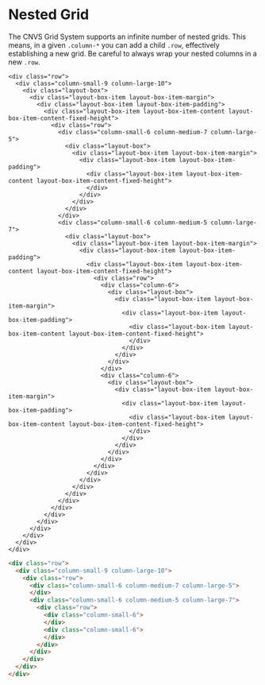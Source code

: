 # Nested Grid

The CNVS Grid System supports an infinite number of nested grids. This means, in a given `.column-*` you can add a child `.row`, effectively establishing a new grid. Be careful to always wrap your nested columns in a new `.row`.

<div class="panel pod pod-short-bottom pod-short-top flush-horizontal"  markdown="1">

  <div class="panel-cell">

    <div class="row">
      <div class="column-small-9 column-large-10">
        <div class="layout-box">
          <div class="layout-box-item layout-box-item-margin">
            <div class="layout-box-item layout-box-item-padding">
              <div class="layout-box-item layout-box-item-content layout-box-item-content-fixed-height">
                <div class="row">
                  <div class="column-small-6 column-medium-7 column-large-5">
                    <div class="layout-box">
                      <div class="layout-box-item layout-box-item-margin">
                        <div class="layout-box-item layout-box-item-padding">
                          <div class="layout-box-item layout-box-item-content layout-box-item-content-fixed-height">
                          </div>
                        </div>
                      </div>
                    </div>
                  </div>
                  <div class="column-small-6 column-medium-5 column-large-7">
                    <div class="layout-box">
                      <div class="layout-box-item layout-box-item-margin">
                        <div class="layout-box-item layout-box-item-padding">
                          <div class="layout-box-item layout-box-item-content layout-box-item-content-fixed-height">
                            <div class="row">
                              <div class="column-6">
                                <div class="layout-box">
                                  <div class="layout-box-item layout-box-item-margin">
                                    <div class="layout-box-item layout-box-item-padding">
                                      <div class="layout-box-item layout-box-item-content layout-box-item-content-fixed-height">
                                      </div>
                                    </div>
                                  </div>
                                </div>
                              </div>
                              <div class="column-6">
                                <div class="layout-box">
                                  <div class="layout-box-item layout-box-item-margin">
                                    <div class="layout-box-item layout-box-item-padding">
                                      <div class="layout-box-item layout-box-item-content layout-box-item-content-fixed-height">
                                      </div>
                                    </div>
                                  </div>
                                </div>
                              </div>
                            </div>
                          </div>
                        </div>
                      </div>
                    </div>
                  </div>
                </div>
              </div>
            </div>
          </div>
        </div>
      </div>
    </div>

  </div>

  <div class="panel-cell panel-cell-light panel-cell-code-block" markdown="1">

```html
<div class="row">
  <div class="column-small-9 column-large-10">
    <div class="row">
      <div class="column-small-6 column-medium-7 column-large-5">
      </div>
      <div class="column-small-6 column-medium-5 column-large-7">
        <div class="row">
          <div class="column-small-6">
          </div>
          <div class="column-small-6">
          </div>
        </div>
      </div>
    </div>
  </div>
</div>
```

  </div>

</div>
